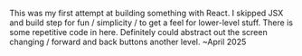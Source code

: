 This was my first attempt at building something with React. 
I skipped JSX and build step for fun / simplicity / to get a feel for lower-level stuff.
There is some repetitive code in here. Definitely could abstract out the screen changing / forward and back buttons another level.
~April 2025
